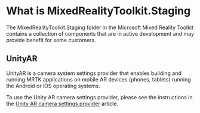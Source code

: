 # What is MixedRealityToolkit.Staging

The MixedRealityToolkit.Staging folder in the Microsoft Mixed Reality Toolkit contains a collection of components that are in active development and
may provide benefit for some customers.

## UnityAR

UnityAR is a camera system settings provider that enables building and running MRTK applications on mobile AR devices (phones, tablets) running the
Android or iOS operating systems.

To use the Unity AR camera settings provider, please see the instructions in the [Unity AR camera settings provider](https://microsoft.github.io/MixedRealityToolkit-Unity/Documentation/CameraSystem/UnityArCameraSettings.html) article.
